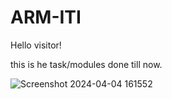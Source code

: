 # ARM-ITI
Hello visitor!

this is he task/modules done till now.


![Screenshot 2024-04-04 161552](https://github.com/karimsalah917/ARM-ITI/assets/85436601/f1c20b30-f0ef-4754-a45e-472538c013f6)
